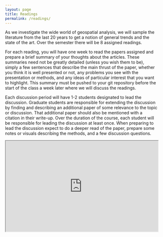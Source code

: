 ```yaml
---
layout: page
title: Readings
permalink: /readings/
---
```


As we investigate the wide world of geospatial analysis, we will sample the literature from the last 20 years to get a notion of general trends and the state of the art. Over the semester there will be 8 assigned readings. 

For each reading, you will have one week to read the papers assigned and prepare a brief summary of your thoughts about the articles. These summaries need not be greatly detailed (unless you wish them to be), simply a few sentences that describe the main thrust of the paper, whether you think it is well presented or not, any problems you see with the presentation or methods, and any ideas of particular interest that you want to highlight. This summary must be pushed to your git repository before the start of the class a week later where we will discuss the readings.

Each discussion period will have 1-2 students designated to lead the discussion. Graduate students are responsible for extending the discussion by finding and describing an additional paper of some relevance to the topic or discussion. That additional paper should also be mentioned with a citation in their write-up. Over the duration of the course, each student will be responsible for leading the discussion at least once. When preparing to lead the discussion expect to do a deeper read of the paper, prepare some notes or visuals describing the methods, and a few discussion questions.

<iframe src="https://docs.google.com/spreadsheets/d/17OxNrSSJR7_buoNWuje8L001-Hxlllh30i-eWydhckI/pubhtml?gid=1699312440&amp;single=true&amp;widget=true&amp;headers=false" width="100%" height="300"></iframe>